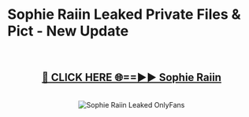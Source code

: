 # Sophie Raiin Leaked Private Files & Pict - New Update
<br>
<div align="center">
<h2><a href="https://mediafilles.blogspot.com/?title=Sophie_Raiin" rel="nofollow">🔴 CLICK HERE 🌐==►► Sophie Raiin</a></h2>
<br>
<a href="https://mediafilles.blogspot.com/?title=Sophie_Raiin" rel="nofollow" data-target="animated-image.originalLink"><img src="https://i.ibb.co.com/WyWwxjT/player-gif2.gif" alt="Sophie Raiin Leaked OnlyFans" style="max-width: 100%; display: inline-block;" data-target="animated-image.originalImage"></a>
</div>
<br>